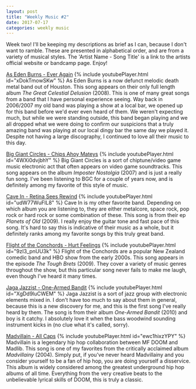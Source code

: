 ```yaml
---
layout: post
title: "Weekly Music #2"
date: 2017-07-17
categories: weekly music
---
```

Week two! I'll be keeping my descriptions as brief as I can, because I don't want to ramble. These are presented in alphabetical order, and are from a variety of musical styles. The 'Artist Name - Song Title' is a link to the artists official website or bandcamp page. Enjoy!

[As Eden Burns - Ever Again][AEB]
{% include youtubePlayer.html id="xDokTmowSKw" %}
As Eden Burns is a now defunct melodic death metal band out of Houston. This song appears on their only full length album _The Great Celestial Delusion_ (2008). This is one of many great songs from a band that I have personal experience seeing. Way back in 2006/2007 my old band was playing a show at a local bar, we opened up for this band before we'd ever even heard of them. We weren't expecting much, but while we were standing outside, this band began playing and we all dropped what we were doing to confirm our suspicions that a truly amazing band was playing at our local dingy bar the same day we played it. Despite not having a large discography, I continued to love all their music to this day.


[Big Giant Circles - Chips Ahoy Mateys][BGC]
{% include youtubePlayer.html id="4WXi0dvjbhY" %}
Big Giant Circles is a sort of chiptune/video game music electronic act that often appears on video game soundtracks. This song appears on the album _Imposter Nostolgia_ (2007) and is just a really fun song. I've been listening to BGC for a couple of years now, and is definitely among my favorite of this style of music.


[Cave In - Retina Sees Rewind][CaveIn]
{% include youtubePlayer.html id="udW77WuFlL8" %}
Cave In is my other favorite band. Depending on which album you are listening to, they are either metalcore, space rock, pop rock or hard rock or some combination of these. This song is from their ep _Planets of Old_ (2009). I really enjoy the guitar tone and fast pace of this song. It's hard to say this is indicative of their music as a whole, but it definitely ranks among my favorite songs by this truly great band.


[Flight of the Conchords - Hurt Feelings][FOTC]
{% include youtubePlayer.html id="9zI3_pnUU3k" %}
Flight of the Conchords are a popular New Zealand comedic band and HBO show from the early 2000s. This song appears in the episode _The Tough Brets_ (2009). They cover a variety of music genres throughout the show, but this particular song never fails to make me laugh, even though I've heard it many times. 

[Jaga Jazzist - One-Armed Bandit][JJ]
{% include youtubePlayer.html id="XgDd9luCWEM" %}
Jaga Jazzist is a sort of jazz group with electronic elements mixed in. I don't have too much to say about them in general, because this is a new discovery for me, and this is the first song I've really heard by them. The song is from their album _One-Armed Bandit_ (2010) and boy is it catchy. I absolutely love it when the bass woodwind sounding instrument kicks in (no clue what it's called, sorry). 


[Madvillain - All Caps][Madvillain]
{% include youtubePlayer.html id="ewc1hixzYPY" %}
Madvillain is a legendary hip hop collaboration between MF DOOM and Madlib. This song is one of my favorites from the critically acclaimed album _Madvillainy_ (2004). Simply put, if you've never heard Madvillainy and you consider yourself to be a fan of hip hop, you are doing yourself a disservice. This album is widely considered among the greatest underground hip hop albums of all time. Everything from the very creative beats to the unbelievable lyrical skills of DOOM, this is truly a classic. 





[AEB]: https://asedenburns.bandcamp.com/
[BGC]: http://music.biggiantcircles.com/
[CaveIn]: https://cavein.bandcamp.com/
[FOTC]: http://www.flightoftheconchords.co.nz/
[JJ]: https://jagajazzist.bandcamp.com/
[Madvillain]: https://madvillain.bandcamp.com/album/madvillainy